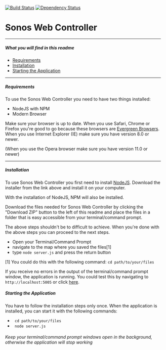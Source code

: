 [![Build Status](https://travis-ci.org/juleskreutzer/Sonos-Web-Controller.svg)](https://travis-ci.org/juleskreutzer/Sonos-Web-Controller)
[![Dependency Status](https://david-dm.org/juleskreutzer/sonos-web-controller.svg)](https://david-dm.org/juleskreutzer/Sonos-Web-Controller)

# Sonos Web Controller
---
##### What you will find in this readme
- [Requirements](#requirements)
- [Installation](#installation)
- [Starting the Application](#starting-the-application)

---

##### Requirements
To use the Sonos Web Controller you need to have two things installed:
- NodeJS with NPM
- Modern Browser
 
Make sure your browser is up to date. When you use Safari, Chrome or Firefox you're good to go because these browsers are [Evergreen Browsers](http://eisenbergeffect.bluespire.com/evergreen-browsers/). When you use Internet Explorer (IE) make sure you have version 8.0 or newer.

(When you  use the Opera browser make sure you have version 11.0 or newer)

---

##### Installation

To use Sonos Web Controller you first need to install [NodeJS](http://nodejs.org).
Download the installer from the link above and install it on your computer.

With the installation of NodeJS, NPM will also be installed.

Download the files needed for Sonos Web Controller by clicking the "Download ZIP" button to the left of this readme and place the files in a folder that is easy accessible from your terminal/command prompt.

The above steps shouldn't be to difficult to achieve. When you're done with the above steps you can proceed to the next steps.

 - Open your Terminal/Command Prompt
 - navigate to the map where you saved the files[1]
 - type ```node server.js``` and press the return button

[1] You could do this with the following command: ```cd path/to/your/files```

If you receive no errors in the output of the terminal/command prompt window, the application is running. You could test this by navigating to ```http://localhost:5005``` or click [here](http://localhost:5005).

##### Starting the Application

You have to follow the installation steps only once. When the application is installed, you can start it with the following commands:

 - ``` cd path/to/your/files``` 
 - ``` node server.js```

###### Keep your terminal/command prompt windows open in the background, otherwise the application will stop working



